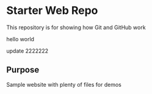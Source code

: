# Starter Web Repo

This repository is for showing how Git and GitHub work


hello world

update 2222222

## Purpose

Sample website with plenty of files for demos
